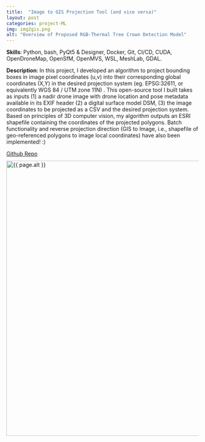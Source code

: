 ```yaml
---
title:  "Image to GIS Projection Tool (and vice versa)"
layout: post
categories: project-ML
img: img2gis.png
alt: "Overview of Proposed RGB-Thermal Tree Crown Detection Model"
---
```


**Skills**: Python, bash, PyQt5 & Designer, Docker, Git, CI/CD, CUDA, OpenDroneMap, OpenSfM, OpenMVS, WSL, MeshLab, GDAL.


**Description**: In this project, I developed an algorithm to project bounding boxes in image pixel coordinates (u,v) into their corresponding global coordinates (X,Y) in the desired projection system (eg. EPSG:32611, or equivalently WGS 84 / UTM zone 11N) . This open-source tool  I built takes as inputs (1) a nadir drone image with drone location and pose metadata available in its EXIF header (2) a digital surface model DSM, (3) the image coordinates to be projected as a CSV and the desired projection system. Based on principles of 3D computer vision, my algorithm outputs an ESRI shapefile containing the coordinates of the projected polygons.
Batch functionality and reverse projection direction (GIS to Image, i.e., shapefile of geo-referenced polygons to image local coordinates) have also been implemented! :)



<div class="button-container" style="margin-bottom:10px;justify-content:center">
  <div class="more"><a href="https://github.com/rudrakshkapil/Image-GIS-Projection">Github Repo</a></div>
</div>


<div style="justify-content:center">
  <img src="{{ site.baseurl }}/resources/projects/{{ page.img }}" alt="{{ page.alt }}" style="width:720px;height:auto">
</div>


